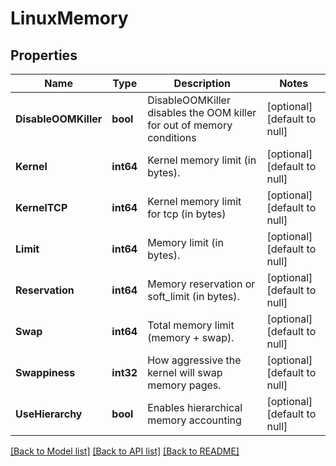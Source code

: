 # LinuxMemory

## Properties
Name | Type | Description | Notes
------------ | ------------- | ------------- | -------------
**DisableOOMKiller** | **bool** | DisableOOMKiller disables the OOM killer for out of memory conditions | [optional] [default to null]
**Kernel** | **int64** | Kernel memory limit (in bytes). | [optional] [default to null]
**KernelTCP** | **int64** | Kernel memory limit for tcp (in bytes) | [optional] [default to null]
**Limit** | **int64** | Memory limit (in bytes). | [optional] [default to null]
**Reservation** | **int64** | Memory reservation or soft_limit (in bytes). | [optional] [default to null]
**Swap** | **int64** | Total memory limit (memory + swap). | [optional] [default to null]
**Swappiness** | **int32** | How aggressive the kernel will swap memory pages. | [optional] [default to null]
**UseHierarchy** | **bool** | Enables hierarchical memory accounting | [optional] [default to null]

[[Back to Model list]](../README.md#documentation-for-models) [[Back to API list]](../README.md#documentation-for-api-endpoints) [[Back to README]](../README.md)


